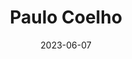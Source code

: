---
title: "Paulo Coelho"
cc-type: person
date: 2023-06-07
hashtag: paulo-coelho
tags:
  - Brazilian
  - writer
  - human being
---